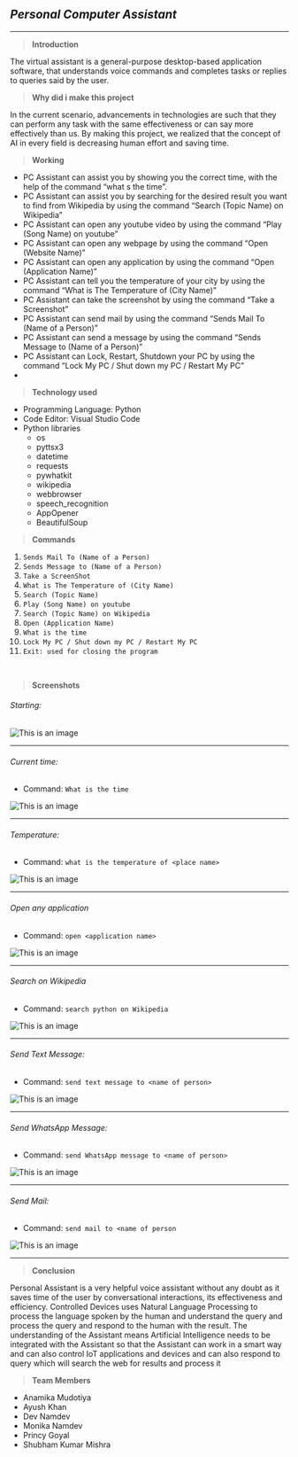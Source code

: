 ## *Personal Computer Assistant*
<hr>

>**Introduction**

The virtual assistant is a general-purpose desktop-based application software, that understands voice commands and completes tasks or replies to queries said by the user. 

>**Why did i make this project**

In the current scenario, advancements in technologies are such that they can perform any task with the same effectiveness or can say more effectively than us. By making this project, we realized that the concept of AI in every field is decreasing human effort and saving time.

>**Working**

- PC Assistant can assist you by showing you the correct time, with the help of the command “what s the time”. 
- PC Assistant can assist you by searching for the desired result you want to find from Wikipedia by using the command “Search (Topic Name) on Wikipedia” 
- PC Assistant can open any youtube video by using the command “Play (Song Name) on youtube” 
- PC Assistant can open any webpage by using the command “Open (Website Name)” 
- PC Assistant can open any application by using the command “Open (Application Name)” 
- PC Assistant can tell you the temperature of your city by using the command “What is The Temperature of (City Name)” 
- PC Assistant can take the screenshot by using the command “Take a Screenshot”
- PC Assistant can send mail by using the command “Sends Mail To (Name of a Person)”
- PC Assistant can send a message by using the command “Sends Message to (Name of a Person)”
- PC Assistant can Lock, Restart, Shutdown your PC by using the command “Lock My PC / Shut down my PC / Restart My PC”
- 
>**Technology used**

- Programming Language: Python
- Code Editor: Visual Studio Code
- Python libraries
  - os       
  - pyttsx3
  - datetime
  - requests
  - pywhatkit
  - wikipedia
  - webbrowser
  - speech_recognition
  - AppOpener
  - BeautifulSoup

>**Commands**

1. `Sends Mail To (Name of a Person) `
2. `Sends Message to (Name of a Person) `
3. `Take a ScreenShot `
4. `What is The Temperature of (City Name) `
5. `Search (Topic Name) `
6. `Play (Song Name) on youtube `
7. `Search (Topic Name) on Wikipedia `
8. `Open (Application Name) `
9. `What is the time `
10. `Lock My PC / Shut down my PC / Restart My PC `
11. `Exit: used for closing the program`

<br>

>**Screenshots**

###### Starting:

![This is an image]('/PC_Assistant/img/1.png)

<hr>

###### Current time:

  - Command: `What is the time`

![This is an image]('/PC_Assistant/img/5.png)

<hr>

###### Temperature:

  - Command: `what is the temperature of <place name>`

![This is an image]('/PC_Assistant/img/2.png)

<hr>

###### Open any application

  - Command: `open <application name>`

![This is an image]('/PC_Assistant/img/4.png)

<hr>

###### Search on Wikipedia

  - Command: `search python on Wikipedia`

![This is an image]('/PC_Assistant/img/6.png)

<hr>

###### Send Text Message:

  - Command: `send text message to <name of person>`

![This is an image]('/PC_Assistant/img/7.png)

<hr>

###### Send WhatsApp Message:

  - Command: `send WhatsApp message to <name of person>`

![This is an image]('/PC_Assistant/img/8.png)

<hr>

###### Send Mail:

  - Command: `send mail to <name of person`

![This is an image]('/PC_Assistant/img/3.png)

<hr>

>**Conclusion**

Personal Assistant is a very helpful voice assistant without any doubt as it saves time of the user by conversational interactions, its effectiveness and efficiency. Controlled Devices uses Natural Language Processing to process the language spoken by the human and understand the query and process the query and respond to the human with the result. The understanding of the Assistant means Artificial Intelligence needs to be integrated with the Assistant so that the Assistant can work in a smart way and can also control IoT applications and devices and can also respond to query which will search the web for results and process it

>**Team Members**

- Anamika Mudotiya
- Ayush Khan
- Dev Namdev
- Monika Namdev
- Princy Goyal
- Shubham Kumar Mishra